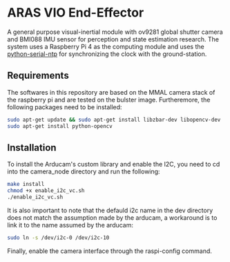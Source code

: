 # ARAS VIO End-Effector
A general purpose visual-inertial module with ov9281 global shutter camera and BMI088 IMU sensor for perception and state estimation research. The system uses a Raspberry Pi 4 as the computing module and uses the [python-serial-ntp](https://github.com/Rooholla-KhorramBakht/python-serial-ntp.git) for synchronizing the clock with the ground-station. 
## Requirements
The softwares in this repository are based on the MMAL camera stack of the raspberry pi and are tested on the bulster image. Furtheremore, the following packages need to be installed:

```bash
sudo apt-get update && sudo apt-get install libzbar-dev libopencv-dev
sudo apt-get install python-opencv
```

## Installation
To install the Arducam's custom library and enable the I2C, you need to cd into the camera_node directory and run the following:

```bash
make install
chmod +x enable_i2c_vc.sh 
./enable_i2c_vc.sh
```

It is also important to note that the defauld i2c name in the dev directory does not match the assumption made by the arducam, a workaround is to link it to the name assumed by the arducam:

```bash
sudo ln -s /dev/i2c-0 /dev/i2c-10
```

Finally, enable the camera interface through the raspi-config command.
